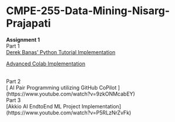 # CMPE-255-Data-Mining-Nisarg-Prajapati

**Assignment 1** <br />
Part 1 <br />
[Derek Banas' Python Tutorial Implementation](https://colab.research.google.com/drive/14Y9uQLDxesJJ4xemua5NDGt8fgQvwmyi#scrollTo=Zp7r10YMqidN)

[Advanced Colab Implementation](https://colab.research.google.com/drive/1R5UfGKiwbiKO3Gl0RmZec5vNobuVcCiv#scrollTo=HhQ5FBhSP5d0)

<br />
Part 2 <br />
[ AI Pair Programming utilizing GitHub CoPilot ](https://www.youtube.com/watch?v=9zkONMcabEY)

<br />
Part 3 <br />
[Akkio AI EndtoEnd ML Project Implementation](https://www.youtube.com/watch?v=P5RLzNrZvFk)
